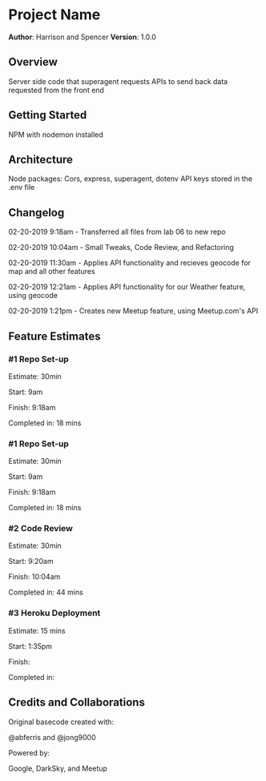 # Project Name

**Author**: Harrison and Spencer
**Version**: 1.0.0

## Overview
Server side code that superagent requests APIs to send back data requested from the front end

## Getting Started
NPM with nodemon installed

## Architecture
Node packages: Cors, express, superagent, dotenv
API keys stored in the .env file

## Changelog
02-20-2019 9:18am - Transferred all files from lab 06 to new repo

02-20-2019 10:04am - Small Tweaks, Code Review, and Refactoring

02-20-2019 11:30am - Applies API functionality and recieves geocode for map and all other features

02-20-2019 12:21am - Applies API functionality for our Weather feature, using geocode

02-20-2019 1:21pm - Creates new Meetup feature, using Meetup.com's API

## Feature Estimates
### #1 Repo Set-up
Estimate: 30min

Start: 9am

Finish: 9:18am

Completed in: 18 mins

### #1 Repo Set-up
Estimate: 30min

Start: 9am

Finish: 9:18am

Completed in: 18 mins

### #2 Code Review
Estimate: 30min

Start: 9:20am

Finish: 10:04am

Completed in: 44 mins

### #3 Heroku Deployment
Estimate: 15 mins

Start: 1:35pm

Finish: 

Completed in: 

## Credits and Collaborations
Original basecode created with: 

@abferris and @jong9000

Powered by:

Google, DarkSky, and Meetup
